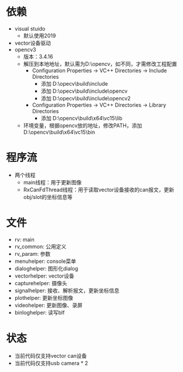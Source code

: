 # 依赖
- visual stuido
   - 默认使用2019
- vector设备驱动
- opencv3
   - 版本：3.4.16
   - 解压到本地地址，默认需为D:\opencv，如不同，才需修改工程配置
      - Configuration Properties -> VC++ Directories -> Include Directories
         - 添加 D:\opecv\build\include
         - 添加 D:\opecv\build\include\opencv
         - 添加 D:\opecv\build\include\opencv2
      - Configuration Properties -> VC++ Directories -> Library Directories
         - 添加 D:\opencv\build\x64\vc15\lib
   - 环境变量，根据opencv放的地址，修改PATH，添加 D:\opencv\build\x64\vc15\bin


# 程序流
- 两个线程
   - main线程：用于更新图像
   - RxCanFdThread线程：用于读取vector设备接收的can报文，更新obj/slot的坐标信息等


# 文件
- rv: main
- rv_common: 公用定义
- rv_param: 参数
- menuhelper: console菜单
- dialoghelper: 图形化dialog
- vectorhelper: vector设备
- capturehelper: 摄像头
- signalhelper: 接收、解析报文，更新坐标信息
- plothelper: 更新坐标图像
- videohelper: 更新图像、录屏
- binloghelper: 读写blf


# 状态
- 当前代码仅支持vector can设备
- 当前代码仅支持usb camera * 2